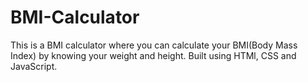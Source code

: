 # BMI-Calculator
This is a BMI calculator where you can calculate your BMI(Body Mass Index) by knowing your weight and height.
Built using HTMl, CSS and JavaScript.
